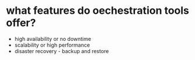 # what features do oechestration tools offer?

- high availability or no downtime
- scalability or high performance
- disaster recovery - backup and restore
